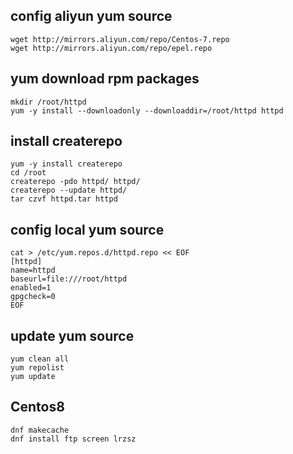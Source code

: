 ## config aliyun yum source
```
wget http://mirrors.aliyun.com/repo/Centos-7.repo
wget http://mirrors.aliyun.com/repo/epel.repo
```
## yum download rpm packages
```
mkdir /root/httpd
yum -y install --downloadonly --downloaddir=/root/httpd httpd
```
## install createrepo
```
yum -y install createrepo
cd /root
createrepo -pdo httpd/ httpd/ 
createrepo --update httpd/
tar czvf httpd.tar httpd
```
## config local yum source
```
cat > /etc/yum.repos.d/httpd.repo << EOF
[httpd]
name=httpd
baseurl=file:///root/httpd
enabled=1
gpgcheck=0
EOF
```
## update yum source
```
yum clean all
yum repolist
yum update
```
## Centos8
```
dnf makecache
dnf install ftp screen lrzsz 
```